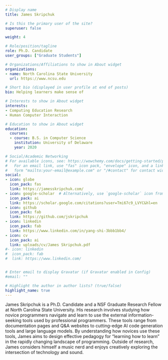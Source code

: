 ```yaml
---
# Display name
title: James Skripchuk

# Is this the primary user of the site?
superuser: false

weight: 4

# Role/position/tagline
role: Ph.D. Candidate
user_groups: ["Graduate Students"]

# Organizations/Affiliations to show in About widget
organizations:
- name: North Carolina State University
  url: https://www.ncsu.edu

# Short bio (displayed in user profile at end of posts)
bio: Helping learners make sense of 

# Interests to show in About widget
interests:
- Computing Education Research
- Human Computer Interaction

# Education to show in About widget
education:
  courses:
  - course: B.S. in Computer Science
    institution: University of Delaware
    year: 2020

# Social/Academic Networking
# For available icons, see: https://wowchemy.com/docs/getting-started/page-builder/#icons
#   For an email link, use "fas" icon pack, "envelope" icon, and a link in the
#   form "mailto:your-email@example.com" or "/#contact" for contact widget.
social:
- icon: globe
  icon_pack: fas
  link: https://jamesskripchuk.com/
- icon: google-scholar  # Alternatively, use `google-scholar` icon from `ai` icon pack
  icon_pack: ai
  link: https://scholar.google.com/citations?user=Tmi67c9_LVYC&hl=en
- icon: github
  icon_pack: fab
  link: https://github.com/jskripchuk
- icon: linkedin
  icon_pack: fab
  link: https://www.linkedin.com/in/yang-shi-3bbb1bb4/
- icon: cv
  icon_pack: ai
  link: uploads/cv/James Skripchuk.pdf
#- icon: linkedin
#  icon_pack: fab
#  link: https://www.linkedin.com/


# Enter email to display Gravatar (if Gravatar enabled in Config)
#email: ""

# Highlight the author in author lists? (true/false)
highlight_name: true
---
```


James Skripchuk is a Ph.D. Candidate and a NSF Graduate Research Fellow at North Carolina State University. His research involves studying how novice programmers navigate and learn to use the external information-seeking tools used by professional programmers. These tools range from documentation pages and Q&A websites to cutting-edge AI code generation tools and large language models. By understanding how novices use these tools, James aims to design effective pedagogy for “learning how to learn” in the rapidly changing landscape of programming. Outside of research, James considers himself a music nerd and enjoys creatively exploring the intersection of technology and sound.